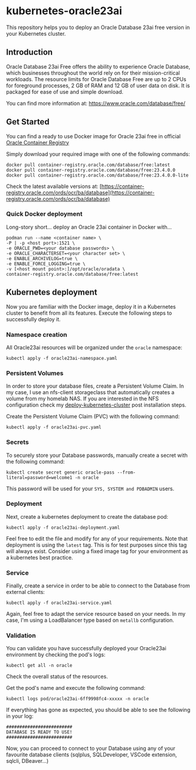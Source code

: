 # kubernetes-oracle23ai

This repository helps you to deploy an Oracle Database 23ai free version in your Kubernetes cluster.

## Introduction
Oracle Database 23ai Free offers the ability to experience Oracle Database, which businesses throughout the world rely on for their mission-critical workloads. The resource limits for Oracle Database Free are up to 2 CPUs for foreground processes, 2 GB of RAM and 12 GB of user data on disk. It is packaged for ease of use and simple download.

You can find more information at: https://www.oracle.com/database/free/

## Get Started
You can find a ready to use Docker image for Oracle 23ai free in official [Oracle Container Registry](https://container-registry.oracle.com/)

Simply download your required image with one of the following commands:
```
docker pull container-registry.oracle.com/database/free:latest
docker pull container-registry.oracle.com/database/free:23.4.0.0
docker pull container-registry.oracle.com/database/free:23.4.0.0-lite
```

Check the latest available versions at: [https://container-registry.oracle.com/ords/ocr/ba/database](https://container-registry.oracle.com/ords/ocr/ba/database)

### Quick Docker deployment
Long-story short... deploy an Oracle 23ai container in Docker with...

```
podman run --name <container name> \
-P | -p <host port>:1521 \
-e ORACLE_PWD=<your database passwords> \
-e ORACLE_CHARACTERSET=<your character set> \
-e ENABLE_ARCHIVELOG=true \
-e ENABLE_FORCE_LOGGING=true \
-v [<host mount point>:]/opt/oracle/oradata \
container-registry.oracle.com/database/free:latest
```

## Kubernetes deployment
Now you are familiar with the Docker image, deploy it in a Kubernetes cluster to benefit from all its features. Execute the following steps to successfully deploy it.

### Namespace creation
All Oracle23ai resources will be organized under the `oracle` namespace:
```
kubectl apply -f oracle23ai-namespace.yaml
```

### Persistent Volumes
In order to store your database files, create a Persistent Volume Claim. In my case, I use an nfs-client storageclass that automatically creates a volume from my homelab NAS.
If you are interested in the NFS configuration check my [deploy-kubernetes-cluster](https://github.com/hfolguera/deploy-kubernetes-cluster?tab=readme-ov-file#configure-storage-provider) post installation steps.

Create the Persistent Volume Claim (PVC) with the following command:
```
kubectl apply -f oracle23ai-pvc.yaml
```

### Secrets
To securely store your Database passwords, manually create a secret with the following command:
```
kubectl create secret generic oracle-pass --from-literal=password=welcome1 -n oracle
```

This password will be used for your `SYS, SYSTEM and PDBADMIN` users.

### Deployment
Next, create a kubernetes deployment to create the database pod:
```
kubectl apply -f oracle23ai-deployment.yaml
```

Feel free to edit the file and modify for any of your requirements.
Note that deployment is using the `latest` tag. This is for test purposes since this tag will always exist. Consider using a fixed image tag for your environment as a kubernetes best practice.

### Service
Finally, create a service in order to be able to connect to the Database from external clients:
```
kubectl apply -f oracle23ai-service.yaml
```

Again, feel free to adapt the service resource based on your needs. In my case, I'm using a LoadBalancer type based on `metallb` configuration.

### Validation
You can validate you have successfully deployed your Oracle23ai environment by checking the pod's logs:
```
kubectl get all -n oracle
```
Check the overall status of the resources.

Get the pod's name and execute the following command:
```
kubectl logs pod/oracle23ai-6ff9998fc4-xxxxx -n oracle
```

If everything has gone as expected, you should be able to see the following in your log:
```
#########################
DATABASE IS READY TO USE!
#########################
```

Now, you can proceed to connect to your Database using any of your favourite database clients (sqlplus, SQLDeveloper, VSCode extension, sqlcli, DBeaver...)
